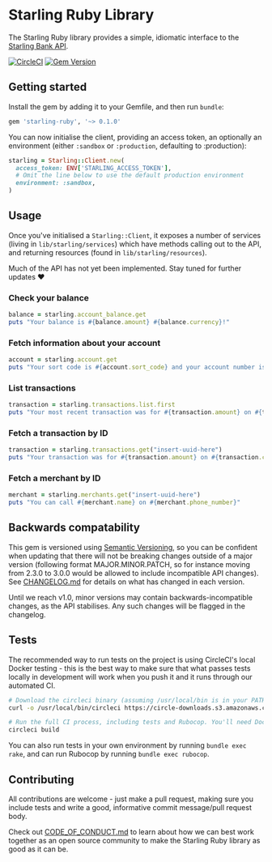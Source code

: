 # Starling Ruby Library

The Starling Ruby library provides a simple, idiomatic interface to the [Starling Bank API](https://developer.starlingbank.com).

[![CircleCI](https://circleci.com/gh/timrogers/starling-ruby/tree/master.svg?style=svg)](https://circleci.com/gh/timrogers/starling-ruby/tree/master)
[![Gem Version](https://badge.fury.io/rb/starling-ruby.svg)](https://badge.fury.io/rb/starling-ruby)

## Getting started

Install the gem by adding it to your Gemfile, and then run `bundle`:

```ruby
gem 'starling-ruby', '~> 0.1.0'
```

You can now initialise the client, providing an access token, an optionally an environment (either `:sandbox` or `:production`, defaulting to :production):

```ruby
starling = Starling::Client.new(
  access_token: ENV['STARLING_ACCESS_TOKEN'],
  # Omit the line below to use the default production environment
  environment: :sandbox,
)
```

## Usage

Once you've initialised a `Starling::Client`, it exposes a number of services (living
in `lib/starling/services`) which have methods calling out to the API, and returning
resources (found in `lib/starling/resources`).

Much of the API has not yet been implemented. Stay tuned for further updates ❤️

### Check your balance

```ruby
balance = starling.account_balance.get
puts "Your balance is #{balance.amount} #{balance.currency}!"
```

### Fetch information about your account

```ruby
account = starling.account.get
puts "Your sort code is #{account.sort_code} and your account number is #{account.number}."
```

### List transactions

```ruby
transaction = starling.transactions.list.first
puts "Your most recent transaction was for #{transaction.amount} on #{transaction.created}"
```

### Fetch a transaction by ID

```ruby
transaction = starling.transactions.get("insert-uuid-here")
puts "Your transaction was for #{transaction.amount} on #{transaction.created}"
```

### Fetch a merchant by ID

```ruby
merchant = starling.merchants.get("insert-uuid-here")
puts "You can call #{merchant.name} on #{merchant.phone_number}"
```

## Backwards compatability

This gem is versioned using [Semantic Versioning](http://semver.org/), so you can be
confident when updating that there will not be breaking changes outside of a major
version (following format MAJOR.MINOR.PATCH, so for instance moving from 2.3.0 to 3.0.0
would be allowed to include incompatible API changes). See
[CHANGELOG.md](https://github.com/timrogers/starling-ruby/tree/master/CHANGELOG.md) for
details on what has changed in each version.

Until we reach v1.0, minor versions may contain backwards-incompatible changes, as the
API stabilises. Any such changes will be flagged in the changelog.

## Tests

The recommended way to run tests on the project is using CircleCI's local Docker
testing - this is the best way to make sure that what passes tests locally in development
will work when you push it and it runs through our automated CI.

```bash
# Download the circleci binary (assuming /usr/local/bin is in your PATH)
curl -o /usr/local/bin/circleci https://circle-downloads.s3.amazonaws.com/releases/build_agent_wrapper/circleci && chmod +x /usr/local/bin/circleci

# Run the full CI process, including tests and Rubocop. You'll need Docker installed.
circleci build
```

You can also run tests in your own environment by running `bundle exec rake`, and can
run Rubocop by running `bundle exec rubocop`.

## Contributing

All contributions are welcome - just make a pull request, making sure you include tests
and write a good, informative commit message/pull request body.

Check out
[CODE_OF_CONDUCT.md](https://github.com/timrogers/starling-ruby/blob/master/CODE_OF_CONDUCT.md)
to learn about how we can best work together as an open source community to make the
Starling Ruby library as good as it can be.